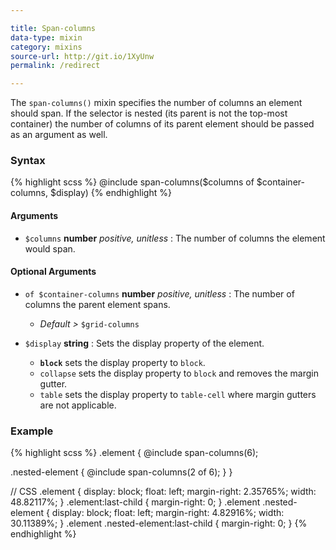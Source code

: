 ```yaml
---

title: Span-columns
data-type: mixin
category: mixins
source-url: http://git.io/1XyUnw
permalink: /redirect

---
```


The `span-columns()` mixin specifies the number of columns an element should span. If the selector is nested (its parent is not the top-most container) the number of columns of its parent element should be passed as an argument as well.

### Syntax

{% highlight scss %}
@include span-columns($columns of $container-columns, $display)
{% endhighlight %}

#### Arguments

- `$columns` **number** *positive, unitless* : The number of columns the element would span.

#### Optional Arguments

- `of $container-columns` **number** *positive, unitless* : The number of columns the parent element spans.
  - *Default >* `$grid-columns`

 - `$display` **string** :  Sets the display property of the element.
   - **`block`** sets the display property to `block`.
   - `collapse` sets the display property to `block` and removes the margin gutter.
   - `table` sets the display property to `table-cell` where margin gutters are not applicable.

### Example

{% highlight scss %}
.element {
  @include span-columns(6);

  .nested-element {
    @include span-columns(2 of 6);
  }
}

// CSS
.element {
  display: block;
  float: left;
  margin-right: 2.35765%;
  width: 48.82117%;
}
.element:last-child {
  margin-right: 0;
}
.element .nested-element {
  display: block;
  float: left;
  margin-right: 4.82916%;
  width: 30.11389%;
}
.element .nested-element:last-child {
  margin-right: 0;
}
{% endhighlight %}
